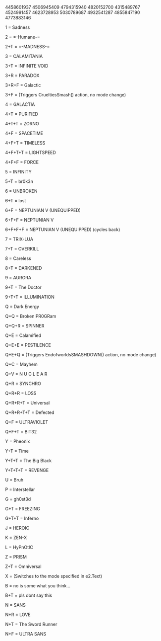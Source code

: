 4458601937 4506945409 4794315940 4820152700 4315489767 4524991457 4623728953 5030789687 4932541287 4855847190 4773883146

1 = Sadness

2 = =-Humane-=

2+T = =-MADNESS-=

3 = CALAMITANIA

3+T = INFINITE VOID

3+R = PARADOX

3+R+F = Galactic

3+F = (Triggers CrueltiesSmash() action, no mode change)

4 = GALACTIA

4+T = PURIFIED

4+T+T = ZORNO

4+F = SPACETIME

4+F+T = TIMELESS

4+F+T+T = LIGHTSPEED

4+F+F = FORCE

5 = INFINITY

5+T = br0k3n

6 = UNBROKEN

6+T = lost

6+F = NEPTUNIAN V (UNEQUIPPED)

6+F+F = NEPTUNIAN V

6+F+F+F = NEPTUNIAN V (UNEQUIPPED) (cycles back)

7 = TRIX-LUA

7+T = OVERKILL

8 = Careless

8+T = DARKENED

9 = AURORA

9+T = The Doctor

9+T+T = ILLUMINATION

Q = Dark Energy

Q+Q = Broken PR0GRam

Q+Q+R = SPINNER

Q+E = Calamified

Q+E+E = PESTILENCE

Q+E+Q = (Triggers EndofworldsSMASHDOWN() action, no mode change)

Q+C = Mayhem

Q+V = N U C L E A R

Q+R = SYNCHRO

Q+R+R = LOSS

Q+R+R+T = Universal

Q+R+R+T+T = Defected

Q+F = ULTRAVIOLET

Q+F+T = BIT32

Y = Pheonix

Y+T = Time

Y+T+T = The Big Black

Y+T+T+T = REVENGE

U = Bruh

P = Interstellar

G = gh0st3d

G+T = FREEZING

G+T+T = Inferno

J = HEROIC

K = ZEN-X

L = HyPnOtIC

Z = PRISM

Z+T = Omniversal

X = (Switches to the mode specified in e2.Text)

B = no is some what you think...

B+T = pls dont say this

N = SANS

N+R = LOVE

N+T = The Sword Runner

N+F = ULTRA SANS
